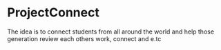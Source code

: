 # ProjectConnect
The idea is to connect students from all around the world and help those generation review each others work, connect and e.tc

